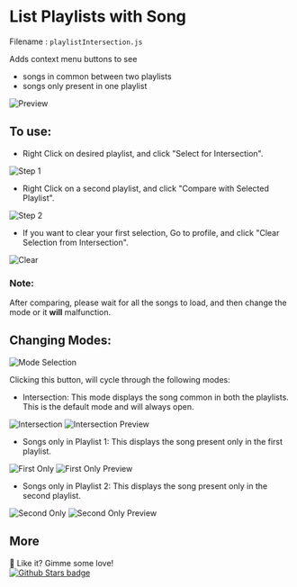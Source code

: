 # List Playlists with Song
Filename : `playlistIntersection.js`

Adds context menu buttons to see 
* songs in common between two playlists
* songs only present in one playlist

![Preview](https://raw.githubusercontent.com/huhridge/huh-spicetify-extensions/main/playlistIntersection/both.jpg)

## To use:

* Right Click on desired playlist, and click "Select for Intersection".

![Step 1](https://raw.githubusercontent.com/huhridge/huh-spicetify-extensions/main/playlistIntersection/preview.jpg)

* Right Click on a second playlist, and click "Compare with Selected Playlist".

![Step 2](https://raw.githubusercontent.com/huhridge/huh-spicetify-extensions/main/playlistIntersection/compare.jpg)

* If you want to clear your first selection, Go to profile, and click "Clear Selection from Intersection".

![Clear](https://raw.githubusercontent.com/huhridge/huh-spicetify-extensions/main/playlistIntersection/clear.jpg)

### Note: 
After comparing, please wait for all the songs to load, and then change the mode or it **will** malfunction.

## Changing Modes:

![Mode Selection](https://raw.githubusercontent.com/huhridge/huh-spicetify-extensions/main/playlistIntersection/modeselection.jpg)

Clicking this button, will cycle through the following modes:
* Intersection: This mode displays the song common in both the playlists. This is the default mode and will always open.

![Intersection](https://raw.githubusercontent.com/huhridge/huh-spicetify-extensions/main/playlistIntersection/modeinter.jpg)
![Intersection Preview](https://raw.githubusercontent.com/huhridge/huh-spicetify-extensions/main/playlistIntersection/both.jpg)
* Songs only in Playlist 1: This displays the song present only in the first playlist.

![First Only](https://raw.githubusercontent.com/huhridge/huh-spicetify-extensions/main/playlistIntersection/firstonly.jpg)
![First Only Preview](https://raw.githubusercontent.com/huhridge/huh-spicetify-extensions/main/playlistIntersection/first.jpg)
* Songs only in Playlist 2: This displays the song present only in the second playlist.

![Second Only](https://raw.githubusercontent.com/huhridge/huh-spicetify-extensions/main/playlistIntersection/secondonly.jpg)
![Second Only Preview](https://raw.githubusercontent.com/huhridge/huh-spicetify-extensions/main/playlistIntersection/second.jpg)


## More
🌟 Like it? Gimme some love!    
[![Github Stars badge](https://img.shields.io/github/stars/huhridge/huh-spicetify-extensions?logo=github&style=social)](https://github.com/huhridge/huh-spicetify-extensions/)
